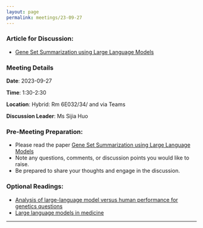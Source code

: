 ```yaml
---
layout: page
permalink: meetings/23-09-27
---
```


### Article for Discussion:
- [Gene Set Summarization using Large Language Models](http://arxiv.org/abs/2305.13338)

### Meeting Details

**Date**: 2023-09-27

**Time**: 1:30-2:30 

**Location**: Hybrid: Rm 6E032/34/ and via Teams 

**Discussion Leader**: Ms Sijia Huo

### Pre-Meeting Preparation:
- Please read the paper [Gene Set Summarization using Large Language Models](http://arxiv.org/abs/2305.13338)
- Note any questions, comments, or discussion points you would like to raise.
- Be prepared to share your thoughts and engage in the discussion.

### Optional Readings:
- [Analysis of large-language model versus human performance for genetics questions](https://www.nature.com/articles/s41431-023-01396-8)
- [Large language models in medicine](https://www.nature.com/articles/s41591-023-02448-8)


---

<br><br>
<!--*-- Presenters: TBD*-->

